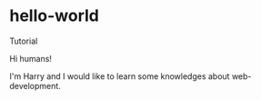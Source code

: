 # hello-world

Tutorial

Hi humans!

I'm Harry and I would like to learn some knowledges about web-development.
